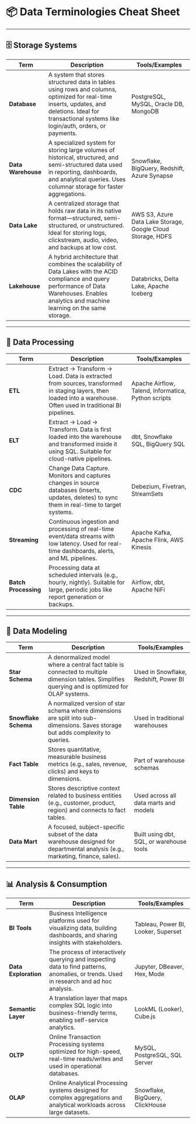 # 📦 Data Terminologies Cheat Sheet

---

## 🗄️ Storage Systems

| Term             | Description                                                                                          | Tools/Examples                                          |
|------------------|------------------------------------------------------------------------------------------------------|---------------------------------------------------------|
| **Database**      | A system that stores structured data in tables using rows and columns, optimized for real-time inserts, updates, and deletions. Ideal for transactional systems like login/auth, orders, or payments. | PostgreSQL, MySQL, Oracle DB, MongoDB                   |
| **Data Warehouse**| A specialized system for storing large volumes of historical, structured, and semi-structured data used in reporting, dashboards, and analytical queries. Uses columnar storage for faster aggregations. | Snowflake, BigQuery, Redshift, Azure Synapse            |
| **Data Lake**     | A centralized storage that holds raw data in its native format—structured, semi-structured, or unstructured. Ideal for storing logs, clickstream, audio, video, and backups at low cost. | AWS S3, Azure Data Lake Storage, Google Cloud Storage, HDFS |
| **Lakehouse**     | A hybrid architecture that combines the scalability of Data Lakes with the ACID compliance and query performance of Data Warehouses. Enables analytics and machine learning on the same storage. | Databricks, Delta Lake, Apache Iceberg                  |

---

## 🔁 Data Processing

| Term             | Description                                                                                       | Tools/Examples                                         |
|------------------|---------------------------------------------------------------------------------------------------|--------------------------------------------------------|
| **ETL**           | Extract → Transform → Load. Data is extracted from sources, transformed in staging layers, then loaded into a warehouse. Often used in traditional BI pipelines. | Apache Airflow, Talend, Informatica, Python scripts    |
| **ELT**           | Extract → Load → Transform. Data is first loaded into the warehouse and transformed inside it using SQL. Suitable for cloud-native pipelines. | dbt, Snowflake SQL, BigQuery SQL                       |
| **CDC**           | Change Data Capture. Monitors and captures changes in source databases (inserts, updates, deletes) to sync them in real-time to target systems. | Debezium, Fivetran, StreamSets                         |
| **Streaming**     | Continuous ingestion and processing of real-time event/data streams with low latency. Used for real-time dashboards, alerts, and ML pipelines. | Apache Kafka, Apache Flink, AWS Kinesis                |
| **Batch Processing** | Processing data at scheduled intervals (e.g., hourly, nightly). Suitable for large, periodic jobs like report generation or backups. | Airflow, dbt, Apache NiFi                              |

---

## 🧠 Data Modeling

| Term               | Description                                                                                           | Tools/Examples                         |
|--------------------|-------------------------------------------------------------------------------------------------------|----------------------------------------|
| **Star Schema**     | A denormalized model where a central fact table is connected to multiple dimension tables. Simplifies querying and is optimized for OLAP systems. | Used in Snowflake, Redshift, Power BI  |
| **Snowflake Schema**| A normalized version of star schema where dimensions are split into sub-dimensions. Saves storage but adds complexity to queries. | Used in traditional warehouses          |
| **Fact Table**      | Stores quantitative, measurable business metrics (e.g., sales, revenue, clicks) and keys to dimensions. | Part of warehouse schemas              |
| **Dimension Table** | Stores descriptive context related to business entities (e.g., customer, product, region) and connects to fact tables. | Used across all data marts and models  |
| **Data Mart**       | A focused, subject-specific subset of the data warehouse designed for departmental analysis (e.g., marketing, finance, sales). | Built using dbt, SQL, or warehouse tools |

---

## 📊 Analysis & Consumption

| Term               | Description                                                                                         | Tools/Examples                                |
|--------------------|-----------------------------------------------------------------------------------------------------|------------------------------------------------|
| **BI Tools**        | Business Intelligence platforms used for visualizing data, building dashboards, and sharing insights with stakeholders. | Tableau, Power BI, Looker, Superset            |
| **Data Exploration**| The process of interactively querying and inspecting data to find patterns, anomalies, or trends. Used in research and ad hoc analysis. | Jupyter, DBeaver, Hex, Mode                    |
| **Semantic Layer**  | A translation layer that maps complex SQL logic into business-friendly terms, enabling self-service analytics. | LookML (Looker), Cube.js                       |
| **OLTP**            | Online Transaction Processing systems optimized for high-speed, real-time reads/writes and used in operational databases. | MySQL, PostgreSQL, SQL Server                  |
| **OLAP**            | Online Analytical Processing systems designed for complex aggregations and analytical workloads across large datasets. | Snowflake, BigQuery, ClickHouse                |

